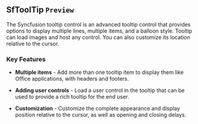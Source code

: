 ## SfToolTip `Preview`

The Syncfusion tooltip control is an advanced tooltip control that provides options to display multiple lines, multiple items, and a balloon style. Tooltip can load images and host any control. You can also customize its location relative to the cursor.

### Key Features
*	**Multiple items** - Add more than one tooltip item to display them like Office applications, with headers and footers.

*	**Adding user controls** - Load a user control in the tooltip that can be used to provide a rich tooltip for the end user.

*	**Customization** - Customize the complete appearance and display position relative to the cursor, as well as opening and closing delays.

